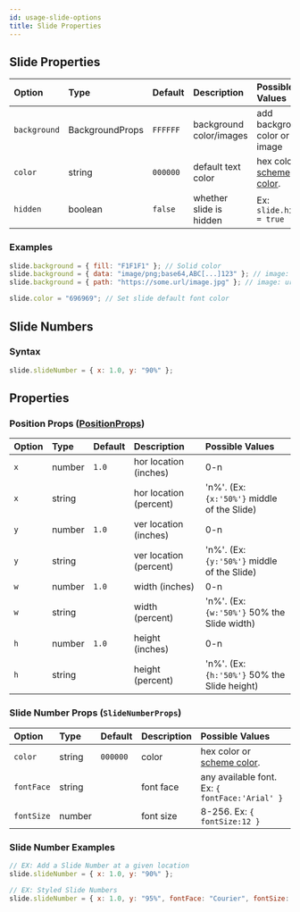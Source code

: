 ```yaml
---
id: usage-slide-options
title: Slide Properties
---
```


## Slide Properties

| Option       | Type            | Default  | Description             | Possible Values                                                       |
| :----------- | :-------------- | :------- | :---------------------- | :-------------------------------------------------------------------- |
| `background` | BackgroundProps | `FFFFFF` | background color/images | add background color or image                                         |
| `color`      | string          | `000000` | default text color      | hex color or [scheme color](/PptxGenJS/docs/shapes-and-schemes.html). |
| `hidden`     | boolean         | `false`  | whether slide is hidden | Ex: `slide.hidden = true`                                             |

### Examples

```javascript
slide.background = { fill: "F1F1F1" }; // Solid color
slide.background = { data: "image/png;base64,ABC[...]123" }; // image: base64 data
slide.background = { path: "https://some.url/image.jpg" }; // image: url

slide.color = "696969"; // Set slide default font color
```

## Slide Numbers

### Syntax

```javascript
slide.slideNumber = { x: 1.0, y: "90%" };
```

## Properties

### Position Props ([PositionProps](/PptxGenJS/docs/types.html#position-props))

| Option | Type   | Default | Description            | Possible Values                              |
| :----- | :----- | :------ | :--------------------- | :------------------------------------------- |
| `x`    | number | `1.0`   | hor location (inches)  | 0-n                                          |
| `x`    | string |         | hor location (percent) | 'n%'. (Ex: `{x:'50%'}` middle of the Slide)  |
| `y`    | number | `1.0`   | ver location (inches)  | 0-n                                          |
| `y`    | string |         | ver location (percent) | 'n%'. (Ex: `{y:'50%'}` middle of the Slide)  |
| `w`    | number | `1.0`   | width (inches)         | 0-n                                          |
| `w`    | string |         | width (percent)        | 'n%'. (Ex: `{w:'50%'}` 50% the Slide width)  |
| `h`    | number | `1.0`   | height (inches)        | 0-n                                          |
| `h`    | string |         | height (percent)       | 'n%'. (Ex: `{h:'50%'}` 50% the Slide height) |

### Slide Number Props (`SlideNumberProps`)

| Option     | Type   | Default  | Description | Possible Values                                                       |
| :--------- | :----- | :------- | :---------- | :-------------------------------------------------------------------- |
| `color`    | string | `000000` | color       | hex color or [scheme color](/PptxGenJS/docs/shapes-and-schemes.html). |
| `fontFace` | string |          | font face   | any available font. Ex: `{ fontFace:'Arial' }`                        |
| `fontSize` | number |          | font size   | 8-256. Ex: `{ fontSize:12 }`                                          |

### Slide Number Examples

```javascript
// EX: Add a Slide Number at a given location
slide.slideNumber = { x: 1.0, y: "90%" };

// EX: Styled Slide Numbers
slide.slideNumber = { x: 1.0, y: "95%", fontFace: "Courier", fontSize: 32, color: "CF0101" };
```
